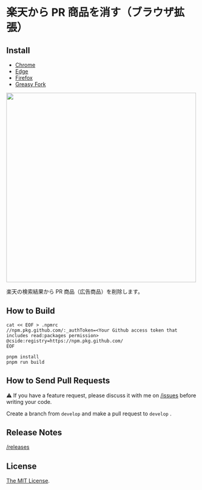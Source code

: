 # 楽天から PR 商品を消す（ブラウザ拡張）

## Install

- [Chrome](https://chrome.google.com/webstore/detail/mighblgjmcfaldhjjkhhbnpbmckeeelo)
- [Edge](https://microsoftedge.microsoft.com/addons/detail/mjhlhgjoomicojmbbckebkcemighmnah)
- [Firefox](https://addons.mozilla.org/firefox/addon/%E6%A5%BD%E5%A4%A9%E3%81%8B%E3%82%89pr%E5%95%86%E5%93%81%E3%82%92%E6%B6%88%E3%81%99/)
- [Greasy Fork](https://greasyfork.org/scripts/474585)

<a href="https://chrome.google.com/webstore/detail/nahhbhpfahionfaobhlmoldlicdaoddg" target="_blank"><img src="https://user-images.githubusercontent.com/315510/262693816-9871ef8b-d7e7-4f0c-856d-7baa510f1715.png" width="500px" /></a>

楽天の検索結果から PR 商品（広告商品）を削除します。

## How to Build

```
cat << EOF > .npmrc
//npm.pkg.github.com/:_authToken=<Your Github access token that includes read:packages permission>
@cside:registry=https://npm.pkg.github.com/
EOF

pnpm install
pnpm run build
```

## How to Send Pull Requests

⚠️ If you have a feature request, please discuss it with me on [/issues](https://github.com/Cside/rakuten-pr-blocker/issues) before writing your code.

Create a branch from `develop` and make a pull request to `develop` .

## Release Notes

[/releases](https://github.com/Cside/rakuten-pr-blocker/releases)

## License

[The MIT License](/LICENSE).
